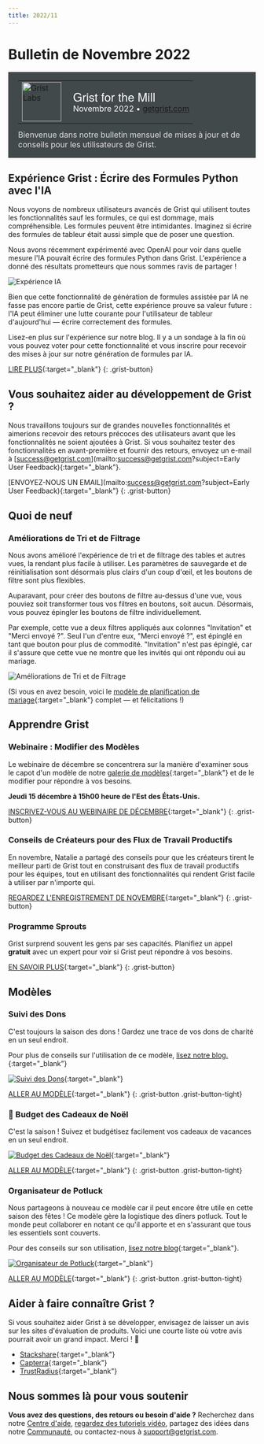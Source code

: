 ```yaml
---
title: 2022/11
---
```


# Bulletin de Novembre 2022

<style>
  /* restaurer certains paramètres par défaut mal remplacés */
  .newsletter-header .table {
    background-color: initial;
    border: initial;
  }
  .newsletter-header .table > tbody > tr > td {
    padding: initial;
    border: initial;
    vertical-align: initial;
  }
  .newsletter-header img.header-img {
    padding: initial;
    max-width: initial;
    display: initial;
    padding: initial;
    line-height: initial;
    background-color: initial;
    border: initial;
    border-radius: initial;
    margin: initial;
  }

  /* copier les styles de la newsletter, avec un préfixe pour une spécificité suffisante */
  .newsletter-header .header {
    border: none;
    padding: 0;
    margin: 0;
  }
  .newsletter-header table > tbody > tr > td.header-image {
    width: 80px;
    padding-right: 16px;
  }
  .newsletter-header table > tbody > tr > td.header-text {
    background-color: #42494B;
    padding: 16px 20px;
  }
  .newsletter-header table.header-top {
    border: none;
    padding: 0;
    margin: 0;
    width: 100%;
  }
  .header-title {
    font-family: Helvetica Neue, Helvetica, Arial, sans-serif;
    font-size: 24px;
    line-height: 28px;
    color: #FFFFFF;
  }
  .header-month {
    color: #FFFFFF;
  }
  .header-welcome {
    margin-top: 12px;
    color: #FFFFFF;
  }
  .newsletter-summary {
    background-color: #e3fff5;
    margin: 0;
    padding: 10px;
  }
  .newsletter-summary-header {
    text-align: center;
    padding-bottom: 10px;
    border-bottom: 1px solid lightgrey;
  }
  .newsletter-summary ul {
    padding-left: 20px;
  }
  .newsletter-summary li {
    margin-bottom: 10px;
  }
  .newsletter-summary li p {
    margin: 0px
  }
</style>
<div class="newsletter-header">
<table class="header" cellpadding="0" cellspacing="0" border="0"><tr>
  <td class="header-text">
    <table class="header-top"><tr>
      <td class="header-image">
        <a href="https://www.getgrist.com">
          <img class="header-img" src="/images/newsletters/grist-labs.png" width="80" height="80" alt="Grist Labs" border="0">
        </a>
      </td>
      <td class="header-top-text">
        <div class="header-title">Grist for the Mill</div>
        <div class="header-month">Novembre 2022
          &#8226; <a href="https://www.getgrist.com/">getgrist.com</a></div>
      </td>
    </tr></table>
    <div class="header-welcome" style="color: #e0e0e0;">
      Bienvenue dans notre bulletin mensuel de mises à jour et de conseils pour les utilisateurs de Grist.
    </div>
  </td>
</tr></table>
</div>

## Expérience Grist : Écrire des Formules Python avec l'IA

Nous voyons de nombreux utilisateurs avancés de Grist qui utilisent toutes les fonctionnalités sauf les formules, ce qui est dommage, mais compréhensible. Les formules peuvent être intimidantes. Imaginez si écrire des formules de tableur était aussi simple que de poser une question.

Nous avons récemment expérimenté avec OpenAI pour voir dans quelle mesure l'IA pouvait écrire des formules Python dans Grist. L'expérience a donné des résultats prometteurs que nous sommes ravis de partager !

![Expérience IA](../images/newsletters/2022-11/dog-count.gif)

Bien que cette fonctionnalité de génération de formules assistée par IA ne fasse pas encore partie de Grist, cette expérience prouve sa valeur future : l'IA peut éliminer une lutte courante pour l'utilisateur de tableur d'aujourd'hui — écrire correctement des formules.

Lisez-en plus sur l'expérience sur notre blog. Il y a un sondage à la fin où vous pouvez voter pour cette fonctionnalité et vous inscrire pour recevoir des mises à jour sur notre génération de formules par IA.

[LIRE PLUS](https://www.getgrist.com/blog/ai-formula-generation-experiment/){:target="\_blank"}
{: .grist-button}

## Vous souhaitez aider au développement de Grist ?

Nous travaillons toujours sur de grandes nouvelles fonctionnalités et aimerions recevoir des retours précoces des utilisateurs avant que les fonctionnalités ne soient ajoutées à Grist. Si vous souhaitez tester des fonctionnalités en avant-première et fournir des retours, envoyez un e-mail à [success@getgrist.com](mailto:success@getgrist.com?subject=Early User Feedback){:target="\_blank"}.

[ENVOYEZ-NOUS UN EMAIL](mailto:success@getgrist.com?subject=Early User Feedback){:target="\_blank"}
{: .grist-button}

## Quoi de neuf

### Améliorations de Tri et de Filtrage

Nous avons amélioré l'expérience de tri et de filtrage des tables et autres vues, la rendant plus facile à utiliser. Les paramètres de sauvegarde et de réinitialisation sont désormais plus clairs d'un coup d'œil, et les boutons de filtre sont plus flexibles.

Auparavant, pour créer des boutons de filtre au-dessus d'une vue, vous pouviez soit transformer tous vos filtres en boutons, soit aucun. Désormais, vous pouvez épingler les boutons de filtre individuellement.

Par exemple, cette vue a deux filtres appliqués aux colonnes "Invitation" et "Merci envoyé ?". Seul l'un d'entre eux, "Merci envoyé ?", est épinglé en tant que bouton pour plus de commodité. "Invitation" n'est pas épinglé, car il s'assure que cette vue ne montre que les invités qui ont répondu oui au mariage.

![Améliorations de Tri et de Filtrage](../images/newsletters/2022-11/filter-buttons.png)

(Si vous en avez besoin, voici le [modèle de planification de mariage](https://templates.getgrist.com/mNp9G2bZ1uaE/Wedding-Planner){:target="\_blank"} complet — et félicitations !)

## Apprendre Grist

### Webinaire : Modifier des Modèles

Le webinaire de décembre se concentrera sur la manière d'examiner sous le capot d'un modèle de notre [galerie de modèles](https://docs.getgrist.com/p/templates){:target="\_blank"} et de le modifier pour répondre à vos besoins.

**Jeudi 15 décembre à 15h00 heure de l'Est des États-Unis.**

[INSCRIVEZ-VOUS AU WEBINAIRE DE DÉCEMBRE](https://www.getgrist.com/learn-grist-webinar/){:target="\_blank"}
{: .grist-button}

### Conseils de Créateurs pour des Flux de Travail Productifs

En novembre, Natalie a partagé des conseils pour que les créateurs tirent le meilleur parti de Grist tout en construisant des flux de travail productifs pour les équipes, tout en utilisant des fonctionnalités qui rendent Grist facile à utiliser par n'importe qui.

[REGARDEZ L'ENREGISTREMENT DE NOVEMBRE](https://www.youtube.com/watch?v=bzzHhOV6gwk){:target="\_blank"}
{: .grist-button}

### Programme Sprouts

Grist surprend souvent les gens par ses capacités. Planifiez un appel **gratuit** avec un expert pour voir si Grist peut répondre à vos besoins.

[EN SAVOIR PLUS](https://www.getgrist.com/sprouts-program/){:target="\_blank"}
{: .grist-button}

## Modèles

### Suivi des Dons

C'est toujours la saison des dons ! Gardez une trace de vos dons de charité en un seul endroit.

Pour plus de conseils sur l'utilisation de ce modèle, [lisez notre blog.](https://www.getgrist.com/blog/donation-tracking-template/){:target="\_blank"}

[![Suivi des Dons](../images/newsletters/2022-11/donations-tracking.png)](https://templates.getgrist.com/ihJgigEcm35v/Donation-Tracking){:target="\_blank"}

[ALLER AU MODÈLE](https://templates.getgrist.com/ihJgigEcm35v/Donation-Tracking){:target="\_blank"}
{: .grist-button .grist-button-tight}

### 🎄 Budget des Cadeaux de Noël

C'est la saison ! Suivez et budgétisez facilement vos cadeaux de vacances en un seul endroit.

[![Budget des Cadeaux de Noël](../images/newsletters/2022-11/christmas-budget.png)](https://templates.getgrist.com/dr6epxpXUcy9/-Christmas-Gifts-Budget){:target="\_blank"}

[ALLER AU MODÈLE](https://templates.getgrist.com/dr6epxpXUcy9/-Christmas-Gifts-Budget){:target="\_blank"}
{: .grist-button .grist-button-tight}

### Organisateur de Potluck

Nous partageons à nouveau ce modèle car il peut encore être utile en cette saison des fêtes ! Ce modèle gère la logistique des dîners potluck. Tout le monde peut collaborer en notant ce qu'il apporte et en s'assurant que tous les essentiels sont couverts.

Pour des conseils sur son utilisation, [lisez notre blog](https://www.getgrist.com/blog/holiday-potluck-organizer-template/){:target="\_blank"}.

[![Organisateur de Potluck](../images/newsletters/2022-10/potluck-organizer.png)](https://templates.getgrist.com/bnWySBocgpze/Thanksgiving-Potluck-Organizer){:target="\_blank"}

[ALLER AU MODÈLE](https://templates.getgrist.com/bnWySBocgpze/Thanksgiving-Potluck-Organizer){:target="\_blank"}
{: .grist-button .grist-button-tight}

## Aider à faire connaître Grist ?
Si vous souhaitez aider Grist à se développer, envisagez de laisser un avis sur les sites d'évaluation de produits. Voici une courte liste où votre avis pourrait avoir un grand impact. Merci ! 🙏

* [Stackshare](https://stackshare.io/getgrist){:target="\_blank"}
* [Capterra](https://www.capterra.com/p/232821/Grist/){:target="\_blank"}
* [TrustRadius](https://www.trustradius.com/products/grist/){:target="\_blank"}

## Nous sommes là pour vous soutenir

**Vous avez des questions, des retours ou besoin d'aide ?** Recherchez dans notre [Centre d'aide](../index.md), [regardez des tutoriels vidéo](https://www.youtube.com/channel/UCx0ioQrrC-bIrkmZ7ZULr0g/playlists), partagez des idées dans notre [Communauté](https://community.getgrist.com), ou contactez-nous à <support@getgrist.com>.
